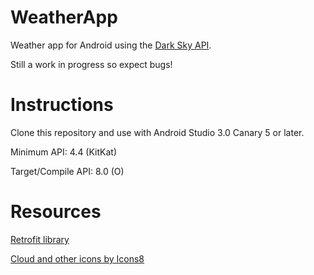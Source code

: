 # WeatherApp

Weather app for Android using the <a href="https://darksky.net">Dark Sky API</a>.

Still a work in progress so expect bugs!

# Instructions

Clone this repository and use with Android Studio 3.0 Canary 5 or later.

Minimum API: 4.4 (KitKat)

Target/Compile API: 8.0 (O)

# Resources

<a href="https://square.github.io/retrofit">Retrofit library</a>

<a href="https://icons8.com/icon/6243/Cloud">Cloud and other icons by Icons8</a>
